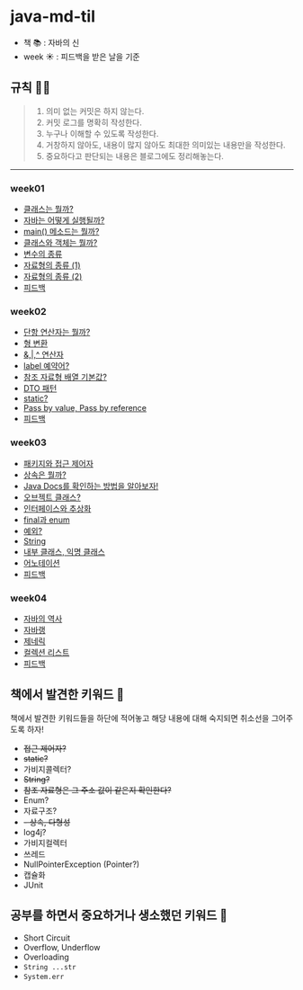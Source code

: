 # java-md-til

- 책 📚  : 자바의 신 <br>
- week ☀️ : 피드백을 받은 날을 기준

## 규칙 🙋‍♂️

>1. 의미 없는 커밋은 하지 않는다.
>2. 커밋 로그를 명확히 작성한다.
>3. 누구나 이해할 수 있도록 작성한다.
>4. 거창하지 않아도, 내용이 많지 않아도 최대한 의미있는 내용만을 작성한다.
>5. 중요하다고 판단되는 내용은 블로그에도 정리해놓는다.

---

### week01

- [클래스는 뭘까?](week01/class.md)
- [자바는 어떻게 실행될까?](week01/execute.md)
- [main() 메소드는 뭘까?](week01/main.md)
- [클래스와 객체는 뭘까?](week01/classAndObject.md)
- [변수의 종류](week01/variables.md)
- [자료형의 종류 (1)](week01/dataTypes1.md)
- [자료형의 종류 (2)](week01/dataTypes2.md)
- [피드백](week01/feedback.md)

### week02

- [단항 연산자는 뭘까?](week02/unaryOperator.md)
- [형 변환](week02/casting.md)
- [&,|,^ 연산자](week02/operator.md)
- [label 예약어?](week02/label.md)
- [참조 자료형 배열 기본값?](week02/referenceDataType.md)
- [DTO 패턴](week02/dto.md)
- [static?](week02/static.md)
- [Pass by value, Pass by reference](week02/pass.md)
- [피드백](week02/feedback.md)

### week03

- [패키지와 접근 제어자](week03/packageAndAccessModifier.md)
- [상속은 뭘까?](week03/inherit.md)
- [Java Docs를 확인하는 방법을 알아보자!](week03/javaDocs.md)
- [오브젝트 클래스?](week03/object.md)
- [인터페이스와 추상화](week03/interfaceAndAbstract.md)
- [final과 enum](week03/finalAndEnum.md)
- [예외?](week03/exception.md)
- [String](week03/string.md)
- [내부 클래스, 익명 클래스](week03/innerAndAnonymousClass.md)
- [어노테이션](week03/annotation.md)
- [피드백](week03/feedback.md)

### week04

- [자바의 역사](week04/javaHistory.md)
- [자바랭](week04/javaLang.md)
- [제네릭](week04/generic.md)
- [컬렉션 리스트](week04/collectionList.md)
- [피드백](week04/feedback.md)

## 책에서 발견한 키워드 🔔

책에서 발견한 키워드들을 하단에 적어놓고 해당 내용에 대해 숙지되면 취소선을 그어주도록 하자!

- ~~접근 제어자?~~
- ~~static?~~
- 가비지콜렉터?
- ~~String?~~
- ~~참조 자료형은 그 주소 값이 같은지 확인한다?~~
- Enum?
- 자료구조?
- ~~- 상속, 다형성~~
- log4j?
- 가비지컬렉터
- 쓰레드
- NullPointerException (Pointer?)
- 캡슐화
- JUnit

## 공부를 하면서 중요하거나 생소했던 키워드 🔔

- Short Circuit
- Overflow, Underflow
- Overloading
- <code>String ...str</code>
- <code>System.err</code>